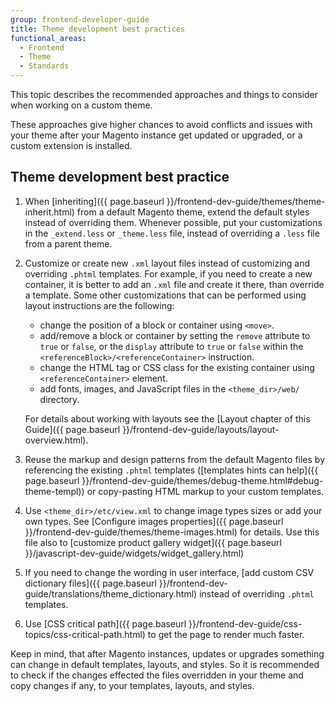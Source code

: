 ```yaml
---
group: frontend-developer-guide
title: Theme development best practices
functional_areas:
  - Frontend
  - Theme
  - Standards
---
```


This topic describes the recommended approaches and things to consider when working on a custom theme.

These approaches give higher chances to avoid conflicts and issues with your theme after your Magento instance get updated or upgraded, or a custom extension is installed.

## Theme development best practice

1. When [inheriting]({{ page.baseurl }}/frontend-dev-guide/themes/theme-inherit.html) from a default Magento theme, extend the default styles instead of overriding them.  Whenever possible, put your customizations in the `_extend.less` or `_theme.less` file, instead of overriding a `.less` file from a parent theme. 
2. Customize or create new `.xml` layout files instead of customizing and overriding `.phtml` templates. For example, if you need to create a new container, it is better to add an `.xml` file and create it there, than override a template. 
Some other customizations that can be performed using layout instructions are the following:
 
   * change the position of a block or container using `<move>`.
   * add/remove a block or container by setting the `remove` attribute to `true` or `false`, or the `display` attribute to `true` or `false` within the `<referenceBlock>/<referenceContainer>` instruction.
   * change the HTML tag or CSS class for the existing container using `<referenceContainer>` element.
   * add fonts, images, and JavaScript files in the `<theme_dir>/web/` directory.

   For details about working with layouts see the [Layout chapter of this Guide]({{ page.baseurl }}/frontend-dev-guide/layouts/layout-overview.html).

3. Reuse the markup and design patterns from the default Magento files by referencing the existing `.phtml` templates ([templates hints can help]({{ page.baseurl }}/frontend-dev-guide/themes/debug-theme.html#debug-theme-templ)) or copy-pasting HTML markup to your custom templates.
4. Use `<theme_dir>/etc/view.xml` to change image types sizes or add your own types. See [Configure images properties]({{ page.baseurl }}/frontend-dev-guide/themes/theme-images.html) for details. Use this file also to [customize product gallery widget]({{ page.baseurl }}/javascript-dev-guide/widgets/widget_gallery.html)
5. If you need to change the wording in user interface, [add custom CSV dictionary files]({{ page.baseurl }}/frontend-dev-guide/translations/theme_dictionary.html) instead of overriding `.phtml` templates. 
6. Use [CSS critical path]({{ page.baseurl }}/frontend-dev-guide/css-topics/css-critical-path.html) to get the page to render much faster.

Keep in mind, that after Magento instances, updates or upgrades something can change in default templates, layouts, and styles. So it is recommended to check if the changes effected the files overridden in your theme and copy changes if any, to your templates, layouts, and styles.
